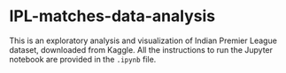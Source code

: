 # IPL-matches-data-analysis
This is an exploratory analysis and visualization of Indian Premier League dataset, downloaded from Kaggle. All the instructions to run the Jupyter notebook are provided in the `.ipynb` file.

